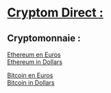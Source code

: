 [Cryptom Direct :](https://cryptomdirect.github.io/main/)
=======

Cryptomonnaie :
-----------

[Ethereum en Euros](https://cryptomdirect.github.io/main/ETH/EUR/)  
[Ethereum in Dollars](https://cryptomdirect.github.io/main/ETH/USD/)  

[Bitcoin en Euros](https://cryptomdirect.github.io/main/BTC/EUR/)    
[Bitcoin in Dollars](https://cryptomdirect.github.io/main/BTC/USD/)  
